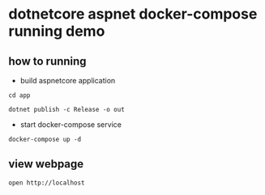 # dotnetcore aspnet docker-compose running demo

## how to running

* build aspnetcore application

```code
cd app

dotnet publish -c Release -o out
```

* start docker-compose service

```code
docker-compose up -d
```

## view webpage

```code
open http://localhost
```